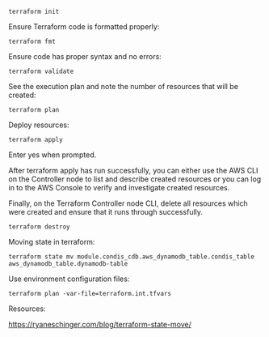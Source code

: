 ```terraform init```

Ensure Terraform code is formatted properly:

```terraform fmt```

Ensure code has proper syntax and no errors:

```terraform validate```

See the execution plan and note the number of resources that will be created:

```terraform plan```

Deploy resources:

```terraform apply```

Enter yes when prompted.

After terraform apply has run successfully, you can either use the AWS CLI on the Controller node to list and describe created resources or you can log in to the AWS Console to verify and investigate created resources.

Finally, on the Terraform Controller node CLI, delete all resources which were created and ensure that it runs through successfully.

```terraform destroy```

Moving state in terraform:

```terraform state mv module.condis_cdb.aws_dynamodb_table.condis_table aws_dynamodb_table.dynamodb-table```


Use environment configuration files:

```terraform plan -var-file=terraform.int.tfvars```

Resources:

https://ryaneschinger.com/blog/terraform-state-move/
